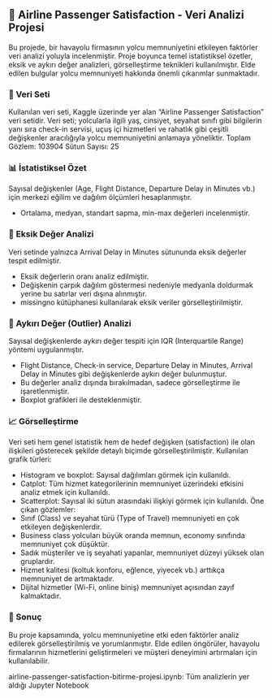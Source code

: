 ## 🛫 Airline Passenger Satisfaction - Veri Analizi Projesi
  Bu projede, bir havayolu firmasının yolcu memnuniyetini etkileyen faktörler veri analizi yoluyla incelenmiştir. Proje boyunca temel istatistiksel özetler, eksik ve aykırı değer analizleri, görselleştirme teknikleri kullanılmıştır. Elde edilen bulgular yolcu memnuniyeti hakkında önemli çıkarımlar sunmaktadır. 

### 📂 Veri Seti
  Kullanılan veri seti, Kaggle üzerinde yer alan “Airline Passenger Satisfaction” veri setidir. Veri seti; yolcularla ilgili yaş, cinsiyet, seyahat sınıfı gibi bilgilerin yanı sıra check-in servisi, uçuş içi hizmetleri ve rahatlık gibi çeşitli değişkenler aracılığıyla yolcu memnuniyetini anlamaya yöneliktir. 
  Toplam Gözlem: 103904
  Sütun Sayısı: 25

### 📊 İstatistiksel Özet
  Sayısal değişkenler (Age, Flight Distance, Departure Delay in Minutes vb.) için merkezi eğilim ve dağılım ölçümleri hesaplanmıştır.
  * Ortalama, medyan, standart sapma, min-max değerleri incelenmiştir.

### 🧩 Eksik Değer Analizi
  Veri setinde yalnızca Arrival Delay in Minutes sütununda eksik değerler tespit edilmiştir.
  * Eksik değerlerin oranı analiz edilmiştir.
  * Değişkenin çarpık dağılım göstermesi nedeniyle medyanla doldurmak yerine bu satırlar veri dışına alınmıştır.
  * missingno kütüphanesi kullanılarak eksik veriler görselleştirilmiştir.

### 🚨 Aykırı Değer (Outlier) Analizi
  Sayısal değişkenlerde aykırı değer tespiti için IQR (Interquartile Range) yöntemi uygulanmıştır.
  * Flight Distance, Check-in service, Departure Delay in Minutes, Arrival Delay in Minutes gibi değişkenlerde aykırı değer bulunmuştur.
  * Bu değerler analiz dışında bırakılmadan, sadece görselleştirme ile işaretlenmiştir.
  * Boxplot grafikleri ile desteklenmiştir.

### 📈 Görselleştirme
  Veri seti hem genel istatistik hem de hedef değişken (satisfaction) ile olan ilişkileri gösterecek şekilde detaylı biçimde görselleştirilmiştir.
  Kullanılan grafik türleri:
  * Histogram ve boxplot: Sayısal dağılımları görmek için kullanıldı.
  * Catplot: Tüm hizmet kategorilerinin memnuniyet üzerindeki etkisini analiz etmek için kullanıldı.
  * Scatterplot: Sayısal iki sütun arasındaki ilişkiyi görmek için kullanıldı.
  Öne çıkan gözlemler:
  * Sınıf (Class) ve seyahat türü (Type of Travel) memnuniyeti en çok etkileyen değişkenlerdir.
  * Business class yolcuları büyük oranda memnun, economy sınıfında memnuniyet çok düşüktür.
  * Sadık müşteriler ve iş seyahati yapanlar, memnuniyet düzeyi yüksek olan gruplardır.
  * Hizmet kalitesi (koltuk konforu, eğlence, yiyecek vb.) arttıkça memnuniyet de artmaktadır.
  * Dijital hizmetler (Wi-Fi, online biniş) memnuniyet açısından zayıf kalmaktadır.

### 📝 Sonuç 
  Bu proje kapsamında, yolcu memnuniyetine etki eden faktörler analiz edilerek görselleştirilmiş ve yorumlanmıştır. Elde edilen öngörüler, havayolu firmalarının hizmetlerini geliştirmeleri ve müşteri deneyimini artırmaları için kullanılabilir.

airline-passenger-satisfaction-bitirme-projesi.ipynb: Tüm analizlerin yer aldığı Jupyter Notebook








  
   
